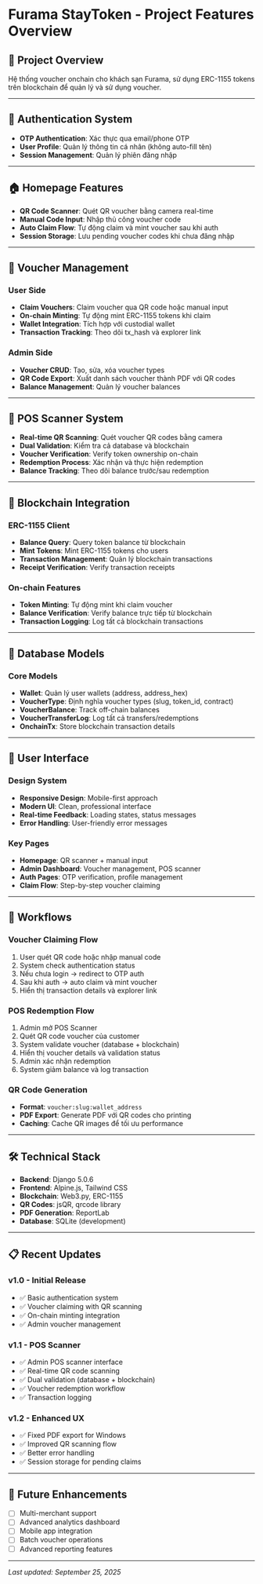 # Furama StayToken - Project Features Overview

## 🎯 **Project Overview**
Hệ thống voucher onchain cho khách sạn Furama, sử dụng ERC-1155 tokens trên blockchain để quản lý và sử dụng voucher.

---

## 🔐 **Authentication System**
- **OTP Authentication**: Xác thực qua email/phone OTP
- **User Profile**: Quản lý thông tin cá nhân (không auto-fill tên)
- **Session Management**: Quản lý phiên đăng nhập

---

## 🏠 **Homepage Features**
- **QR Code Scanner**: Quét QR voucher bằng camera real-time
- **Manual Code Input**: Nhập thủ công voucher code
- **Auto Claim Flow**: Tự động claim và mint voucher sau khi auth
- **Session Storage**: Lưu pending voucher codes khi chưa đăng nhập

---

## 🎫 **Voucher Management**

### **User Side**
- **Claim Vouchers**: Claim voucher qua QR code hoặc manual input
- **On-chain Minting**: Tự động mint ERC-1155 tokens khi claim
- **Wallet Integration**: Tích hợp với custodial wallet
- **Transaction Tracking**: Theo dõi tx_hash và explorer link

### **Admin Side**
- **Voucher CRUD**: Tạo, sửa, xóa voucher types
- **QR Code Export**: Xuất danh sách voucher thành PDF với QR codes
- **Balance Management**: Quản lý voucher balances

---

## 📱 **POS Scanner System**
- **Real-time QR Scanning**: Quét voucher QR codes bằng camera
- **Dual Validation**: Kiểm tra cả database và blockchain
- **Voucher Verification**: Verify token ownership on-chain
- **Redemption Process**: Xác nhận và thực hiện redemption
- **Balance Tracking**: Theo dõi balance trước/sau redemption

---

## 🔗 **Blockchain Integration**

### **ERC-1155 Client**
- **Balance Query**: Query token balance từ blockchain
- **Mint Tokens**: Mint ERC-1155 tokens cho users
- **Transaction Management**: Quản lý blockchain transactions
- **Receipt Verification**: Verify transaction receipts

### **On-chain Features**
- **Token Minting**: Tự động mint khi claim voucher
- **Balance Verification**: Verify balance trực tiếp từ blockchain
- **Transaction Logging**: Log tất cả blockchain transactions

---

## 💾 **Database Models**

### **Core Models**
- **Wallet**: Quản lý user wallets (address, address_hex)
- **VoucherType**: Định nghĩa voucher types (slug, token_id, contract)
- **VoucherBalance**: Track off-chain balances
- **VoucherTransferLog**: Log tất cả transfers/redemptions
- **OnchainTx**: Store blockchain transaction details

---

## 🎨 **User Interface**

### **Design System**
- **Responsive Design**: Mobile-first approach
- **Modern UI**: Clean, professional interface
- **Real-time Feedback**: Loading states, status messages
- **Error Handling**: User-friendly error messages

### **Key Pages**
- **Homepage**: QR scanner + manual input
- **Admin Dashboard**: Voucher management, POS scanner
- **Auth Pages**: OTP verification, profile management
- **Claim Flow**: Step-by-step voucher claiming

---

## 🔄 **Workflows**

### **Voucher Claiming Flow**
1. User quét QR code hoặc nhập manual code
2. System check authentication status
3. Nếu chưa login → redirect to OTP auth
4. Sau khi auth → auto claim và mint voucher
5. Hiển thị transaction details và explorer link

### **POS Redemption Flow**
1. Admin mở POS Scanner
2. Quét QR code voucher của customer
3. System validate voucher (database + blockchain)
4. Hiển thị voucher details và validation status
5. Admin xác nhận redemption
6. System giảm balance và log transaction

### **QR Code Generation**
- **Format**: `voucher:slug:wallet_address`
- **PDF Export**: Generate PDF với QR codes cho printing
- **Caching**: Cache QR images để tối ưu performance

---

## 🛠 **Technical Stack**
- **Backend**: Django 5.0.6
- **Frontend**: Alpine.js, Tailwind CSS
- **Blockchain**: Web3.py, ERC-1155
- **QR Codes**: jsQR, qrcode library
- **PDF Generation**: ReportLab
- **Database**: SQLite (development)

---

## 📋 **Recent Updates**

### **v1.0 - Initial Release**
- ✅ Basic authentication system
- ✅ Voucher claiming with QR scanning
- ✅ On-chain minting integration
- ✅ Admin voucher management

### **v1.1 - POS Scanner**
- ✅ Admin POS scanner interface
- ✅ Real-time QR code scanning
- ✅ Dual validation (database + blockchain)
- ✅ Voucher redemption workflow
- ✅ Transaction logging

### **v1.2 - Enhanced UX**
- ✅ Fixed PDF export for Windows
- ✅ Improved QR scanning flow
- ✅ Better error handling
- ✅ Session storage for pending claims

---

## 🚀 **Future Enhancements**
- [ ] Multi-merchant support
- [ ] Advanced analytics dashboard
- [ ] Mobile app integration
- [ ] Batch voucher operations
- [ ] Advanced reporting features

---

*Last updated: September 25, 2025*
